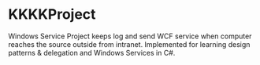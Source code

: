 # KKKKProject
Windows Service Project keeps log and send WCF service when computer reaches the source outside from intranet. Implemented for learning design patterns & delegation and Windows Services in C#.
